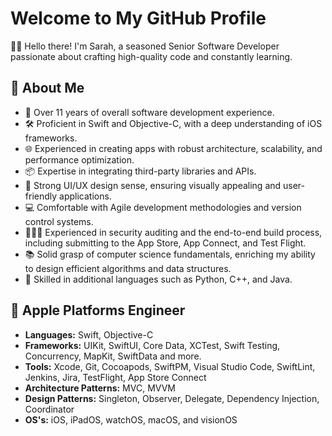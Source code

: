 # Welcome to My GitHub Profile

👋🏻 Hello there! I'm Sarah, a seasoned Senior Software Developer passionate about crafting high-quality code and constantly learning.

## 🚀 About Me

- 📱 Over 11 years of overall software development experience.
- 🛠️ Proficient in Swift and Objective-C, with a deep understanding of iOS frameworks.
- 🌐 Experienced in creating apps with robust architecture, scalability, and performance optimization.
- 📦 Expertise in integrating third-party libraries and APIs.
- 🎨 Strong UI/UX design sense, ensuring visually appealing and user-friendly applications.
- 💻 Comfortable with Agile development methodologies and version control systems.
- 🕵🏻‍♀️ Experienced in security auditing and the end-to-end build process, including submitting to the App Store, App Connect, and Test Flight.
- 📚 Solid grasp of computer science fundamentals, enriching my ability to design efficient algorithms and data structures.
- 🧠 Skilled in additional languages such as Python, C++, and Java.

## 🍎 Apple Platforms Engineer

- **Languages:** Swift, Objective-C
- **Frameworks:** UIKit, SwiftUI, Core Data, XCTest, Swift Testing, Concurrency, MapKit, SwiftData and more.
- **Tools:** Xcode, Git, Cocoapods, SwiftPM, Visual Studio Code, SwiftLint, Jenkins, Jira, TestFlight, App Store Connect
- **Architecture Patterns:** MVC, MVVM
- **Design Patterns:** Singleton, Observer, Delegate, Dependency Injection, Coordinator
- **OS's:** iOS, iPadOS, watchOS, macOS, and visionOS

